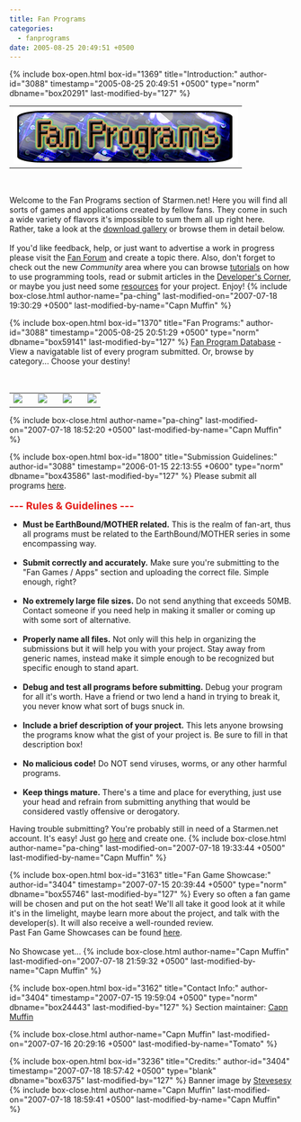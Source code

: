 ```yaml
---
title: Fan Programs
categories:
  - fanprograms
date: 2005-08-25 20:49:51 +0500
---
```

{% include box-open.html box-id="1369" title="Introduction:" author-id="3088" timestamp="2005-08-25 20:49:51 +0500" type="norm" dbname="box20291" last-modified-by="127" %}
<table border="0" align="center">
<tr>
<td>
<a href="/fanprograms/rules.php"><img border="0" src="/fanprograms/images/banner.png"></img></a>
</td>
</tr>
</table>
<br />
<br />
Welcome to the Fan Programs section of Starmen.net! Here you will find all sorts of games and applications created by fellow fans. They come in such a wide variety of flavors it's impossible to sum them all up right here. Rather, take a look at the <a href="http://starmen.net/fanprograms/gallery.php"> download gallery</a> or browse them in detail below. <br />
<br />
If you'd like feedback, help, or just want to advertise a work in progress please visit the <a href="http://starmen.net/forum/?t=thread&frm_id=9">Fan Forum</a> and create a topic there. Also, don't forget to check out the new <i>Community</i> area where you can browse <a href="http://starmen.net/fanprograms/tutorials.php">tutorials</a> on how to use programming tools, read or submit articles in the <a href="http://starmen.net/fanprograms/articles/current.php">Developer's Corner</a>, or maybe you just need some <a href="http://starmen.net/fanprograms/resources.php">resources</a> for your project. Enjoy!
{% include box-close.html author-name="pa-ching" last-modified-on="2007-07-18 19:30:29 +0500" last-modified-by-name="Capn Muffin" %}

{% include box-open.html box-id="1370" title="Fan Programs:" author-id="3088" timestamp="2005-08-25 20:51:29 +0500" type="norm" dbname="box59141" last-modified-by="127" %}
<a href="/fanprograms/gallery.php">Fan Program Database</a> - View a navigatable list of every program submitted. Or, browse by category... Choose your destiny!<br />
<br />
<br />
<table border="0" align="center">
<tr>
<td>
<a href="/fanprograms/rpg.php"><img border="0" src="http://starmen.net/fanprograms/images/button_rpg.png"></img></a>
</td>
<td></td>
<td>
<a href="/fanprograms/action.php"><img border="0" src="http://starmen.net/fanprograms/images/button_action.png"></img></a>
</td>
<td></td>
<td>
<a href="/fanprograms/minigames.php"><img border="0" src="http://starmen.net/fanprograms/images/button_mini.png"></img></a>
</td>
<td></td>
<td>
<a href="/fanprograms/app.php"><img border="0" src="http://starmen.net/fanprograms/images/button_apps.png"></img></a>
</td>
</tr>
</table>
{% include box-close.html author-name="pa-ching" last-modified-on="2007-07-18 18:52:20 +0500" last-modified-by-name="Capn Muffin" %}

{% include box-open.html box-id="1800" title="Submission Guidelines:" author-id="3088" timestamp="2006-01-15 22:13:55 +0600" type="norm" dbname="box43586" last-modified-by="127" %}
Please submit all programs <a href="/submit">here</a>.<br />
<br />
<font size="4" color="#E41B17"><b>--- Rules & Guidelines ---</b><br /></font>
<ul>
  <li><b>Must be EarthBound/MOTHER related.</b> This is the realm of fan-art, thus all programs must be related to the EarthBound/MOTHER series in some encompassing way.</li>
<br />
  <li><b>Submit correctly and accurately.</b> Make sure you're submitting to the "Fan Games / Apps" section and uploading the correct file. Simple enough, right?</li>
<br />
  <li><b>No extremely large file sizes.</b> Do not send anything that exceeds 50MB. Contact someone if you need help in making it smaller or coming up with some sort of alternative.</li>
<br />
  <li><b>Properly name all files.</b> Not only will this help in organizing the submissions but it will help you with your project. Stay away from generic names, instead make it simple enough to be recognized but specific enough to stand apart.</li>
<br />
  <li><b>Debug and test all programs before submitting.</b> Debug your program for all it's worth. Have a friend or two lend a hand in trying to break it, you never know what sort of bugs snuck in.</li>
<br />
  <li><b>Include a brief description of your project.</b> This lets anyone browsing the programs know what the gist of your project is. Be sure to fill in that description box!</li>
<br />
  <li><b>No malicious code!</b> Do NOT send viruses, worms, or any other harmful programs.</li>
<br />
  <li><b>Keep things mature.</b> There's a time and place for everything, just use your head and refrain from submitting anything that would be considered vastly offensive or derogatory.</li>
</ul>

Having trouble submitting? You're probably still in need of a Starmen.net account. It's easy! Just go <a href="http://starmen.net/forum/?t=register">here</a> and create one.
{% include box-close.html author-name="pa-ching" last-modified-on="2007-07-18 19:33:44 +0500" last-modified-by-name="Capn Muffin" %}

{% include box-open.html box-id="3163" title="Fan Game Showcase:" author-id="3404" timestamp="2007-07-15 20:39:44 +0500" type="norm" dbname="box55746" last-modified-by="127" %}
Every so often a fan game will be chosen and put on the hot seat! We'll all take it good look at it while it's in the limelight, maybe learn more about the project, and talk with the developer(s). It will also receive a well-rounded review.<br />
Past Fan Game Showcases can be found <a href="http://starmen.net/fanprograms/showcase/archives.php">here</a>.
<br />
<br />
No Showcase yet...
{% include box-close.html author-name="Capn Muffin" last-modified-on="2007-07-18 21:59:32 +0500" last-modified-by-name="Capn Muffin" %}

{% include box-open.html box-id="3162" title="Contact Info:" author-id="3404" timestamp="2007-07-15 19:59:04 +0500" type="norm" dbname="box24443" last-modified-by="127" %}
<table1 />
 Section maintainer:
<table2 />
 <a href="http://starmen.net/forum/?t=ppost&toi=3404">Capn Muffin</a>
<table3 />

{% include box-close.html author-name="Capn Muffin" last-modified-on="2007-07-16 20:29:16 +0500" last-modified-by-name="Tomato" %}

{% include box-open.html box-id="3236" title="Credits:" author-id="3404" timestamp="2007-07-18 18:57:42 +0500" type="blank" dbname="box6375" last-modified-by="127" %}
Banner image by <a href="http://starmen.net/forum/?t=usrinfo&id=4109">Stevesesy</a>
{% include box-close.html author-name="Capn Muffin" last-modified-on="2007-07-18 18:59:41 +0500" last-modified-by-name="Capn Muffin" %}
